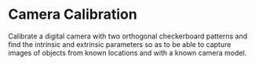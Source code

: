 # Camera Calibration
Calibrate a digital camera with two orthogonal checkerboard patterns and find the intrinsic and extrinsic parameters so as to be able to capture images of objects from known locations and with a known camera model.